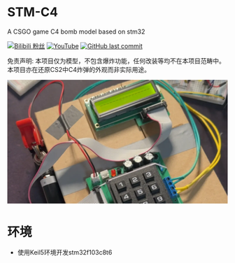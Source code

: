 # STM-C4
A CSGO game C4 bomb model based on stm32

[![Bilibili 粉丝](https://img.shields.io/badge/dynamic/json?color=blue&label=BiliBili&labelColor=white&query=$.data.follower&url=https://api.bilibili.com/x/relation/stat?vmid=1084866085&logo=bilibili&style=flat-square)](https://space.bilibili.com/1084866085)
[![YouTube](https://img.shields.io/badge/YouTube-white?logo=youtube&logoColor=FF0000&style=flat-square)](https://www.youtube.com/@lyyontop)
[![GitHub last commit](https://img.shields.io/github/last-commit/LanYangYang321/STM-C4?color=yellow&logo=github&labelColor=black&label=Latest&style=flat-square)](https://github.com/LanYangYang321/Clash-For-Python)

免责声明:
本项目仅为模型，不包含爆炸功能，任何改装等均不在本项目范畴中。本项目亦在还原CS2中C4炸弹的外观而非实际用途。

![preview picture](https://raw.githubusercontent.com/LanYangYang321/STM-C4/refs/heads/main/C4pic.webp)

# 环境
- 使用Keil5环境开发stm32f103c8t6

